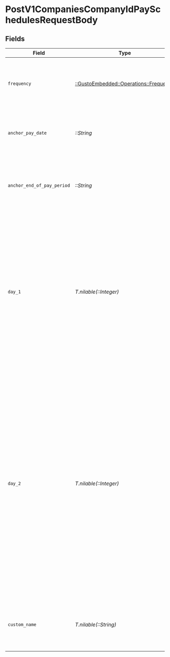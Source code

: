 # PostV1CompaniesCompanyIdPaySchedulesRequestBody


## Fields

| Field                                                                                                                                                                                                                                                                                                                                                                                                | Type                                                                                                                                                                                                                                                                                                                                                                                                 | Required                                                                                                                                                                                                                                                                                                                                                                                             | Description                                                                                                                                                                                                                                                                                                                                                                                          | Example                                                                                                                                                                                                                                                                                                                                                                                              |
| ---------------------------------------------------------------------------------------------------------------------------------------------------------------------------------------------------------------------------------------------------------------------------------------------------------------------------------------------------------------------------------------------------- | ---------------------------------------------------------------------------------------------------------------------------------------------------------------------------------------------------------------------------------------------------------------------------------------------------------------------------------------------------------------------------------------------------- | ---------------------------------------------------------------------------------------------------------------------------------------------------------------------------------------------------------------------------------------------------------------------------------------------------------------------------------------------------------------------------------------------------- | ---------------------------------------------------------------------------------------------------------------------------------------------------------------------------------------------------------------------------------------------------------------------------------------------------------------------------------------------------------------------------------------------------- | ---------------------------------------------------------------------------------------------------------------------------------------------------------------------------------------------------------------------------------------------------------------------------------------------------------------------------------------------------------------------------------------------------- |
| `frequency`                                                                                                                                                                                                                                                                                                                                                                                          | [::GustoEmbedded::Operations::Frequency](../../models/operations/frequency.md)                                                                                                                                                                                                                                                                                                                       | :heavy_check_mark:                                                                                                                                                                                                                                                                                                                                                                                   | The frequency that employees on this pay schedule are paid with Gusto.                                                                                                                                                                                                                                                                                                                               |                                                                                                                                                                                                                                                                                                                                                                                                      |
| `anchor_pay_date`                                                                                                                                                                                                                                                                                                                                                                                    | *::String*                                                                                                                                                                                                                                                                                                                                                                                           | :heavy_check_mark:                                                                                                                                                                                                                                                                                                                                                                                   | The first date that employees on this pay schedule are paid with Gusto.                                                                                                                                                                                                                                                                                                                              | 2020-05-15                                                                                                                                                                                                                                                                                                                                                                                           |
| `anchor_end_of_pay_period`                                                                                                                                                                                                                                                                                                                                                                           | *::String*                                                                                                                                                                                                                                                                                                                                                                                           | :heavy_check_mark:                                                                                                                                                                                                                                                                                                                                                                                   | The last date of the first pay period. This can be the same date as the anchor pay date.                                                                                                                                                                                                                                                                                                             | 2020-05-08                                                                                                                                                                                                                                                                                                                                                                                           |
| `day_1`                                                                                                                                                                                                                                                                                                                                                                                              | *T.nilable(::Integer)*                                                                                                                                                                                                                                                                                                                                                                               | :heavy_minus_sign:                                                                                                                                                                                                                                                                                                                                                                                   | An integer between 1 and 31 indicating the first day of the month that employees are paid. This field is only relevant for pay schedules with the “Twice per month” and “Monthly” frequencies. It will be null for pay schedules with other frequencies.                                                                                                                                             |                                                                                                                                                                                                                                                                                                                                                                                                      |
| `day_2`                                                                                                                                                                                                                                                                                                                                                                                              | *T.nilable(::Integer)*                                                                                                                                                                                                                                                                                                                                                                               | :heavy_minus_sign:                                                                                                                                                                                                                                                                                                                                                                                   | An integer between 1 and 31 indicating the second day of the month that employees are paid. This field is the second pay date for pay schedules with the "Twice per month" frequency. For semi-monthly pay schedules, set this field to 31. For months shorter than 31 days, we will set the second pay date to the last day of the month. It will be null for pay schedules with other frequencies. |                                                                                                                                                                                                                                                                                                                                                                                                      |
| `custom_name`                                                                                                                                                                                                                                                                                                                                                                                        | *T.nilable(::String)*                                                                                                                                                                                                                                                                                                                                                                                | :heavy_minus_sign:                                                                                                                                                                                                                                                                                                                                                                                   | A custom pay schedule name, defaults to the pay frequency description.                                                                                                                                                                                                                                                                                                                               |                                                                                                                                                                                                                                                                                                                                                                                                      |